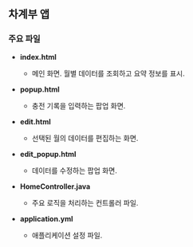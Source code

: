 ## 차계부 앱

### 주요 파일

- **index.html**
  - 메인 화면. 월별 데이터를 조회하고 요약 정보를 표시.
  
- **popup.html**
  - 충전 기록을 입력하는 팝업 화면.
  
- **edit.html**
  - 선택된 월의 데이터를 편집하는 화면.
  
- **edit_popup.html**
  - 데이터를 수정하는 팝업 화면.
  
- **HomeController.java**
  - 주요 로직을 처리하는 컨트롤러 파일.

- **application.yml**
  - 애플리케이션 설정 파일.
